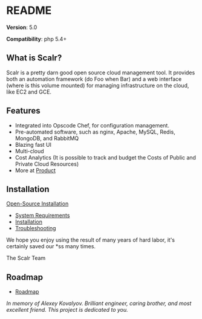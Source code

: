 README
======

**Version**: 5.0

**Compatibility**: php 5.4+

What is Scalr?
--------------

Scalr is a pretty darn good open source cloud management tool.
It provides both an automation framework (do Foo when Bar) 
and a web interface (where is this volume mounted) for managing 
infrastructure on the cloud, like EC2 and GCE.

Features
--------

* Integrated into Opscode Chef, for configuration management.
* Pre-automated software, such as nginx, Apache, MySQL, Redis, MongoDB, and RabbitMQ
* Blazing fast UI
* Multi-cloud
* Cost Analytics (It is possible to track and budget the Costs of Public and Private Cloud Resources)
* More at [Product][2]

Installation
------------

[Open-Source Installation][1]
* [System Requirements][4]
* [Installation][5]
* [Troubleshooting][6]

We hope you enjoy using the result of many years of hard labor, it's certainly saved our *ss many times.

The Scalr Team

Roadmap
-------

* [Roadmap][3]


*In memory of Alexey Kovalyov.
Brilliant engineer, caring brother, and most excellent friend.
This project is dedicated to you.*

[1]: https://scalr-wiki.atlassian.net/wiki/display/docs/Open-Source+Installation "Open-Source Installation"
[2]: http://www.scalr.com/product/ "Product"
[3]: https://scalr-wiki.atlassian.net/wiki/display/docs/Roadmap "Roadmap"
[4]: https://scalr-wiki.atlassian.net/wiki/display/docs/System+Requirements "System Requirements"
[5]: https://scalr-wiki.atlassian.net/wiki/display/docs/Installation+instructions "Installation"
[6]: https://scalr-wiki.atlassian.net/wiki/display/docs/Troubleshooting "Troubleshooting"

